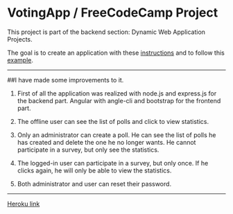 # VotingApp / FreeCodeCamp Project

This project is part of the backend section: Dynamic Web Application Projects.

The goal is to create an application with these
[instructions](https://www.freecodecamp.org/challenges/build-a-voting-app)
and to follow this [example](https://fcc-voting-arthow4n.herokuapp.com/polls).

---

##I have made some improvements to it.

1.  First of all the application was realized with node.js and express.js for the backend part.
    Angular with angle-cli and bootstrap for the frontend part.

2.  The offline user can see the list of polls and click to view statistics.

3.  Only an administrator can create a poll.
    He can see the list of polls he has created and delete the one he no longer wants.
    He cannot participate in a survey, but only see the statistics.

4.  The logged-in user can participate in a survey, but only once. If he clicks again, he will only be able to view the statistics.

5.  Both administrator and user can reset their password.

---

[Heroku link](https://id-votingapp.herokuapp.com/home)
